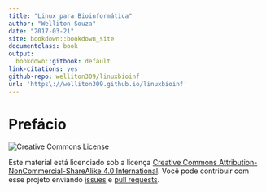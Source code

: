 ```yaml
---
title: "Linux para Bioinformática"
author: "Welliton Souza"
date: "2017-03-21"
site: bookdown::bookdown_site
documentclass: book
output:
  bookdown::gitbook: default
link-citations: yes
github-repo: welliton309/linuxbioinf
url: 'https\://welliton309.github.io/linuxbioinf'
---
```


# Prefácio

<img src="https://licensebuttons.net/l/by-nc-sa/3.0/88x31.png" alt="Creative Commons License">

Este material está licenciado sob a licença [Creative Commons Attribution-NonCommercial-ShareAlike 4.0 International](https://creativecommons.org/licenses/by-nc-sa/4.0/). Você pode contribuir com esse projeto enviando [issues](https://github.com/Welliton309/linuxbioinf/issues/new) e [pull requests](https://github.com/Welliton309/linuxbioinf/pull/new/master).
